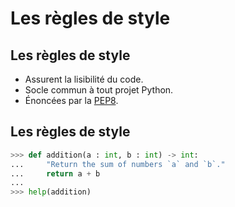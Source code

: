 # Les règles de style

## Les règles de style

* Assurent la lisibilité du code.
* Socle commun à tout projet Python.
* Énoncées par la [PEP8](https://www.python.org/dev/peps/pep-0008/).

## Les règles de style

```python
>>> def addition(a : int, b : int) -> int:
...     "Return the sum of numbers `a` and `b`."
...     return a + b
...
>>> help(addition)
```
